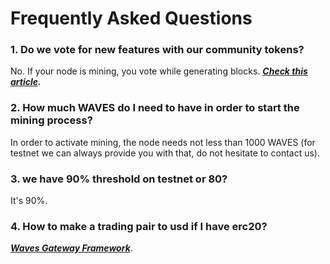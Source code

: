# Frequently Asked Questions

### 1. Do we vote for new features with our community tokens?

No. If your node is mining, you vote while generating blocks. [_**Check this article**_](/waves-environment/waves-protocol/activation-protocol.md)_**.**_

### 2. How much WAVES do I need to have in order to start the mining process?

In order to activate mining, the node needs not less than 1000 WAVES \(for testnet we can always provide you with that, do not hesitate to contact us\).

### 3. we have 90% threshold on testnet or 80?

It's 90%.

### 4. How to make a trading pair to usd if I have erc20?

[_**Waves Gateway Framework**_](https://github.com/jansenmarc/WavesGatewayFramework).



